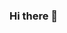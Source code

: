 ### Hi there 👋

<!--
**Sevvaltaner/sevvaltaner** is a ✨ _special_ ✨ repository because its `README.md` (this file) appears on your GitHub profile.
Şevval Taner Bilkent University Computer Science
Here are some ideas to get you started:

- 🔭 I’m currently working on ...
- 🌱 I’m currently learning ...
- 👯 I’m looking to collaborate on ...
- 🤔 I’m looking for help with ...
- 💬 Ask me about ...
- 📫 How to reach me: ...
- 😄 Pronouns: ...
- ⚡ Fun fact: ...
-->
